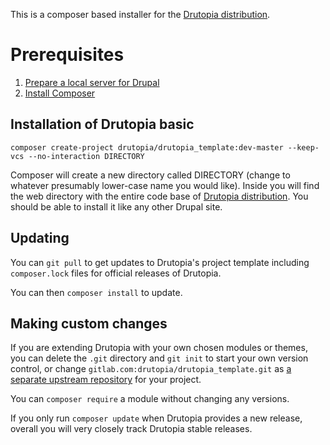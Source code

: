 This is a composer based installer for the [Drutopia distribution](http://www.drupal.org/project/drutopia).

# Prerequisites

1. [Prepare a local server for Drupal](https://www.drupal.org/docs/develop/local-server-setup)
2. [Install Composer](https://getcomposer.org/download/)


## Installation of Drutopia basic

```
composer create-project drutopia/drutopia_template:dev-master --keep-vcs --no-interaction DIRECTORY
```

Composer will create a new directory called DIRECTORY (change to whatever presumably lower-case name you would like). Inside you will find the web directory with the entire code base of [Drutopia distribution](http://www.drupal.org/project/drutopia). You should be able to install it like any other Drupal site.

## Updating

You can `git pull` to get updates to Drutopia's project template including `composer.lock` files for official releases of Drutopia.

You can then `composer install` to update.

## Making custom changes

If you are extending Drutopia with your own chosen modules or themes, you can delete the `.git` directory and `git init` to start your own version control, or change `gitlab.com:drutopia/drutopia_template.git` as [a separate upstream repository](https://happygitwithr.com/upstream-changes.html) for your project.

You can `composer require` a module without changing any versions.

If you only run `composer update` when Drutopia provides a new release, overall you will very closely track Drutopia stable releases.
